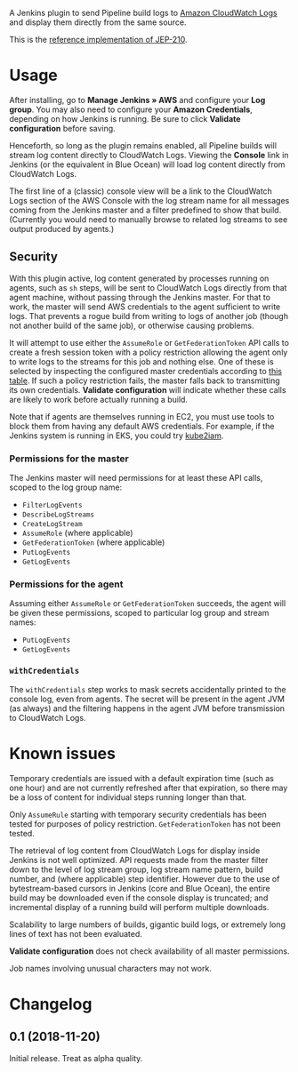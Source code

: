 A Jenkins plugin to send Pipeline build logs to [Amazon CloudWatch Logs](https://docs.aws.amazon.com/AmazonCloudWatch/latest/logs/WhatIsCloudWatchLogs.html)
and display them directly from the same source.

This is the [reference implementation of JEP-210](https://github.com/jenkinsci/jep/blob/master/jep/210/README.adoc#prototype-implementation).

# Usage

After installing, go to **Manage Jenkins » AWS** and configure your **Log group**.
You may also need to configure your **Amazon Credentials**, depending on how Jenkins is running.
Be sure to click **Validate configuration** before saving.

Henceforth, so long as the plugin remains enabled, all Pipeline builds will stream log content directly to CloudWatch Logs.
Viewing the **Console** link in Jenkins (or the equivalent in Blue Ocean) will load log content directly from CloudWatch Logs.

The first line of a (classic) console view will be a link to the CloudWatch Logs section of the AWS Console
with the log stream name for all messages coming from the Jenkins master and a filter predefined to show that build.
(Currently you would need to manually browse to related log streams to see output produced by agents.)

## Security

With this plugin active, log content generated by processes running on agents, such as `sh` steps,
will be sent to CloudWatch Logs directly from that agent machine, without passing through the Jenkins master.
For that to work, the master will send AWS credentials to the agent sufficient to write logs.
That prevents a rogue build from writing to logs of another job (though not another build of the same job),
or otherwise causing problems.

It will attempt to use either the `AssumeRole` or `GetFederationToken` API calls to create a fresh session token
with a policy restriction allowing the agent only to write logs to the streams for this job and nothing else.
One of these is selected by inspecting the configured master credentials according to
[this table](https://docs.aws.amazon.com/IAM/latest/UserGuide/id_credentials_temp_request.html#stsapi_comparison).
If such a policy restriction fails, the master falls back to transmitting its own credentials.
**Validate configuration** will indicate whether these calls are likely to work before actually running a build.

Note that if agents are themselves running in EC2, you must use tools to block them from having any default AWS credentials.
For example, if the Jenkins system is running in EKS, you could try [kube2iam](https://github.com/jtblin/kube2iam).

### Permissions for the master

The Jenkins master will need permissions for at least these API calls, scoped to the log group name:

* `FilterLogEvents`
* `DescribeLogStreams`
* `CreateLogStream`
* `AssumeRole` (where applicable)
* `GetFederationToken` (where applicable)
* `PutLogEvents`
* `GetLogEvents`

### Permissions for the agent

Assuming either `AssumeRole` or `GetFederationToken` succeeds,
the agent will be given these permissions,
scoped to particular log group and stream names:

* `PutLogEvents`
* `GetLogEvents`

### `withCredentials`

The `withCredentials` step works to mask secrets accidentally printed to the console log, even from agents.
The secret will be present in the agent JVM (as always)
and the filtering happens in the agent JVM before transmission to CloudWatch Logs.

# Known issues

Temporary credentials are issued with a default expiration time (such as one hour)
and are not currently refreshed after that expiration,
so there may be a loss of content for individual steps running longer than that.

Only `AssumeRule` starting with temporary security credentials has been tested for purposes of policy restriction.
`GetFederationToken` has not been tested.

The retrieval of log content from CloudWatch Logs for display inside Jenkins is not well optimized.
API requests made from the master filter down to the level of log stream group, log stream name pattern,
build number, and (where applicable) step identifier.
However due to the use of bytestream-based cursors in Jenkins (core and Blue Ocean),
the entire build may be downloaded even if the console display is truncated;
and incremental display of a running build will perform multiple downloads.

Scalability to large numbers of builds, gigantic build logs, or extremely long lines of text has not been evaluated.

**Validate configuration** does not check availability of all master permissions.

Job names involving unusual characters may not work.

# Changelog

## 0.1 (2018-11-20)

Initial release. Treat as alpha quality.
